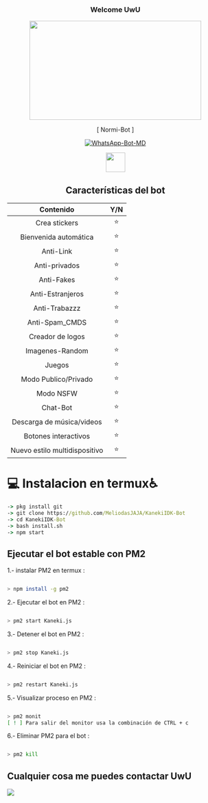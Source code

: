 <div align="center"><h3> Welcome UwU </h3>

<P align="center">
<img src="https://www.icegif.com/wp-content/uploads/icegif-1087.gif" width="400" height="230"/>
</p>

<P align="center">
[ Normi-Bot ]
</p>



<p align="center">
<a href="#"><img title="WhatsApp-Bot-MD" src="https://img.shields.io/badge/-TERMUX--BOT--WHATSAPP-green?colorA=%23ff0000&colorB=%23017e40&style=for-the-badge"></a>
</p>

<img src="https://c.tenor.com/ThosT6nI3yQAAAAC/dancing-anime.gif" width="45px">


## Características del bot 
|  Contenido  |                                           Y/N |
| :---------------------------------------------: | :-----------: |
| Crea stickers|⭐|
| Bienvenida automática|⭐|
| Anti-Link|⭐|
| Anti-privados|⭐|
| Anti-Fakes|⭐|
| Anti-Estranjeros|⭐|
| Anti-Trabazzz|⭐|
| Anti-Spam_CMDS|⭐|
| Creador de logos|⭐|
| Imagenes-Random|⭐|
| Juegos|⭐|
| Modo Publico/Privado|⭐|
| Modo NSFW|⭐|
| Chat-Bot|⭐|
| Descarga de música/videos|⭐|
| Botones interactivos|⭐|
| Nuevo estilo multidispositivo|⭐|

</div>

# 💻 Instalacion en termux♿
```cmd
-> pkg install git
-> git clone https://github.com/MeliodasJAJA/KanekiIDK-Bot
-> cd KanekiIDK-Bot
-> bash install.sh
-> npm start
```
## Ejecutar el bot estable con PM2

1.- instalar PM2 en termux :
```bash

> npm install -g pm2
```  

2.- Ejecutar el bot en PM2 :
```bash 

> pm2 start Kaneki.js
```
3.- Detener el bot en PM2 :
```bash 

> pm2 stop Kaneki.js
```
4.- Reiniciar el bot en PM2 :
```bash 

> pm2 restart Kaneki.js
```
5.- Visualizar proceso en PM2 :
```bash 

> pm2 monit
[ ! ] Para salir del monitor usa la combinación de CTRL + c
```

6.- Eliminar PM2 para el bot :
```bash

> pm2 kill
```

## Cualquier cosa me puedes contactar UwU
<a href="https://wa.me/5216538490293?text=Holis...+¿Me+ayudas+con+el+bot+'KanekiIDK-Bot'+?"><img src="https://img.shields.io/badge/WhatsApp-25D366?style=for-the-badge&logo=whatsapp&logoColor=white" />
